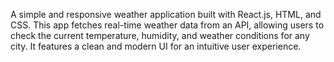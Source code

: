 A simple and responsive weather application built with React.js, HTML, and CSS. This app fetches real-time weather data from an API, allowing users to check the current temperature, humidity, and weather conditions for any city. It features a clean and modern UI for an intuitive user experience.
